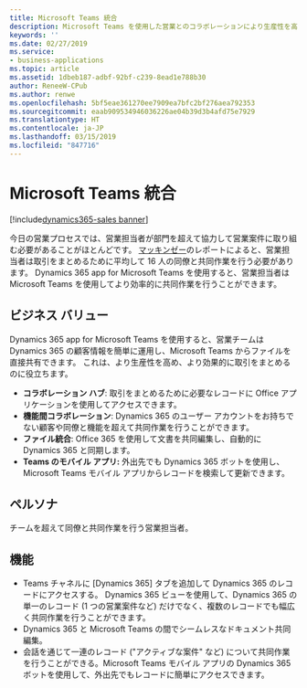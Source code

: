 ```yaml
---
title: Microsoft Teams 統合
description: Microsoft Teams を使用した営業とのコラボレーションにより生産性を高める
keywords: ''
ms.date: 02/27/2019
ms.service:
- business-applications
ms.topic: article
ms.assetid: 1dbeb187-adbf-92bf-c239-8ead1e788b30
author: ReneeW-CPub
ms.author: renwe
ms.openlocfilehash: 5bf5eae361270ee7909ea7bfc2bf276aea792353
ms.sourcegitcommit: eaab909534946036226ae04b39d3b4afd75e7929
ms.translationtype: HT
ms.contentlocale: ja-JP
ms.lasthandoff: 03/15/2019
ms.locfileid: "847716"
---
```

#  <a name="microsoft-teams-integration"></a>Microsoft Teams 統合 
[!include[dynamics365-sales banner](../includes/dynamics365-sales.md)]


今日の営業プロセスでは、営業担当者が部門を超えて協力して営業案件に取り組む必要があることがほとんどです。 [マッキンゼー](https://www.mckinsey.com/business-functions/marketing-and-sales/our-insights/finding-the-right-digital-balance-in-b2b-customer-experience)のレポートによると、営業担当者は取引をまとめるために平均して 16 人の同僚と共同作業を行う必要があります。 Dynamics 365 app for Microsoft Teams を使用すると、営業担当者は Microsoft Teams を使用してより効率的に共同作業を行うことができます。

## <a name="business-value"></a>ビジネス バリュー

Dynamics 365 app for Microsoft Teams を使用すると、営業チームは Dynamics 365 の顧客情報を簡単に運用し、Microsoft Teams からファイルを直接共有できます。 これは、より生産性を高め、より効果的に取引をまとめるのに役立ちます。

- **コラボレーション ハブ**: 取引をまとめるために必要なレコードに Office アプリケーションを使用してアクセスできます。
- **機能間コラボレーション**: Dynamics 365 のユーザー アカウントをお持ちでない顧客や同僚と機能を超えて共同作業を行うことができます。
- **ファイル統合**: Office 365 を使用して文書を共同編集し、自動的に Dynamics 365 と同期します。
- **Teams のモバイル アプリ:** 外出先でも Dynamics 365 ボットを使用し、Microsoft Teams モバイル アプリからレコードを検索して更新できます。

## <a name="persona"></a>ペルソナ

チームを超えて同僚と共同作業を行う営業担当者。

## <a name="features"></a>機能
- Teams チャネルに [Dynamics 365] タブを追加して Dynamics 365 のレコードにアクセスする。 Dynamics 365 ビューを使用して、Dynamics 365 の単一のレコード (1 つの営業案件など) だけでなく、複数のレコードでも幅広く共同作業を行うことができます。 
- Dynamics 365 と Microsoft Teams の間でシームレスなドキュメント共同編集。
- 会話を通じて一連のレコード ("アクティブな案件" など) について共同作業を行うことができる。Microsoft Teams モバイル アプリの Dynamics 365 ボットを使用して、外出先でもレコードに簡単にアクセスできます。
